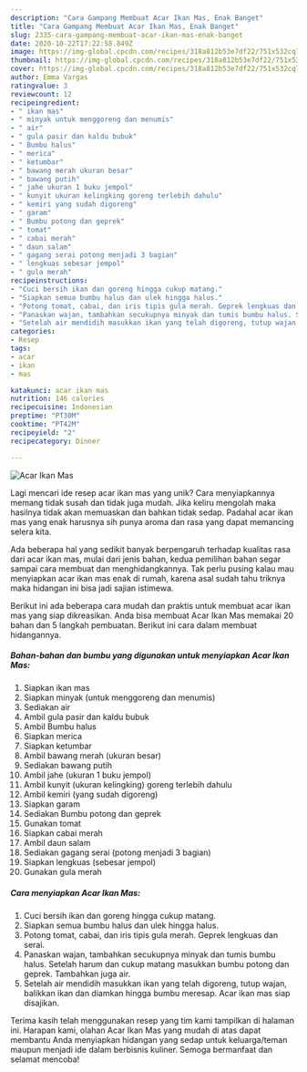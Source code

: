 ```yaml
---
description: "Cara Gampang Membuat Acar Ikan Mas, Enak Banget"
title: "Cara Gampang Membuat Acar Ikan Mas, Enak Banget"
slug: 2335-cara-gampang-membuat-acar-ikan-mas-enak-banget
date: 2020-10-22T17:22:58.849Z
image: https://img-global.cpcdn.com/recipes/318a812b53e7df22/751x532cq70/acar-ikan-mas-foto-resep-utama.jpg
thumbnail: https://img-global.cpcdn.com/recipes/318a812b53e7df22/751x532cq70/acar-ikan-mas-foto-resep-utama.jpg
cover: https://img-global.cpcdn.com/recipes/318a812b53e7df22/751x532cq70/acar-ikan-mas-foto-resep-utama.jpg
author: Emma Vargas
ratingvalue: 3
reviewcount: 12
recipeingredient:
- " ikan mas"
- " minyak untuk menggoreng dan menumis"
- " air"
- " gula pasir dan kaldu bubuk"
- " Bumbu halus"
- " merica"
- " ketumbar"
- " bawang merah ukuran besar"
- " bawang putih"
- " jahe ukuran 1 buku jempol"
- " kunyit ukuran kelingking goreng terlebih dahulu"
- " kemiri yang sudah digoreng"
- " garam"
- " Bumbu potong dan geprek"
- " tomat"
- " cabai merah"
- " daun salam"
- " gagang serai potong menjadi 3 bagian"
- " lengkuas sebesar jempol"
- " gula merah"
recipeinstructions:
- "Cuci bersih ikan dan goreng hingga cukup matang."
- "Siapkan semua bumbu halus dan ulek hingga halus."
- "Potong tomat, cabai, dan iris tipis gula merah. Geprek lengkuas dan serai."
- "Panaskan wajan, tambahkan secukupnya minyak dan tumis bumbu halus. Setelah harum dan cukup matang masukkan bumbu potong dan geprek. Tambahkan juga air."
- "Setelah air mendidih masukkan ikan yang telah digoreng, tutup wajan, balikkan ikan dan diamkan hingga bumbu meresap. Acar ikan mas siap disajikan."
categories:
- Resep
tags:
- acar
- ikan
- mas

katakunci: acar ikan mas 
nutrition: 146 calories
recipecuisine: Indonesian
preptime: "PT30M"
cooktime: "PT42M"
recipeyield: "2"
recipecategory: Dinner

---
```



![Acar Ikan Mas](https://img-global.cpcdn.com/recipes/318a812b53e7df22/751x532cq70/acar-ikan-mas-foto-resep-utama.jpg)

Lagi mencari ide resep acar ikan mas yang unik? Cara menyiapkannya memang tidak susah dan tidak juga mudah. Jika keliru mengolah maka hasilnya tidak akan memuaskan dan bahkan tidak sedap. Padahal acar ikan mas yang enak harusnya sih punya aroma dan rasa yang dapat memancing selera kita.



Ada beberapa hal yang sedikit banyak berpengaruh terhadap kualitas rasa dari acar ikan mas, mulai dari jenis bahan, kedua pemilihan bahan segar sampai cara membuat dan menghidangkannya. Tak perlu pusing kalau mau menyiapkan acar ikan mas enak di rumah, karena asal sudah tahu triknya maka hidangan ini bisa jadi sajian istimewa.


Berikut ini ada beberapa cara mudah dan praktis untuk membuat acar ikan mas yang siap dikreasikan. Anda bisa membuat Acar Ikan Mas memakai 20 bahan dan 5 langkah pembuatan. Berikut ini cara dalam membuat hidangannya.

<!--inarticleads1-->

##### Bahan-bahan dan bumbu yang digunakan untuk menyiapkan Acar Ikan Mas:

1. Siapkan  ikan mas
1. Siapkan  minyak (untuk menggoreng dan menumis)
1. Sediakan  air
1. Ambil  gula pasir dan kaldu bubuk
1. Ambil  Bumbu halus
1. Siapkan  merica
1. Siapkan  ketumbar
1. Ambil  bawang merah (ukuran besar)
1. Sediakan  bawang putih
1. Ambil  jahe (ukuran 1 buku jempol)
1. Ambil  kunyit (ukuran kelingking) goreng terlebih dahulu
1. Ambil  kemiri (yang sudah digoreng)
1. Siapkan  garam
1. Sediakan  Bumbu potong dan geprek
1. Gunakan  tomat
1. Siapkan  cabai merah
1. Ambil  daun salam
1. Sediakan  gagang serai (potong menjadi 3 bagian)
1. Siapkan  lengkuas (sebesar jempol)
1. Gunakan  gula merah




<!--inarticleads2-->

##### Cara menyiapkan Acar Ikan Mas:

1. Cuci bersih ikan dan goreng hingga cukup matang.
1. Siapkan semua bumbu halus dan ulek hingga halus.
1. Potong tomat, cabai, dan iris tipis gula merah. Geprek lengkuas dan serai.
1. Panaskan wajan, tambahkan secukupnya minyak dan tumis bumbu halus. Setelah harum dan cukup matang masukkan bumbu potong dan geprek. Tambahkan juga air.
1. Setelah air mendidih masukkan ikan yang telah digoreng, tutup wajan, balikkan ikan dan diamkan hingga bumbu meresap. Acar ikan mas siap disajikan.




Terima kasih telah menggunakan resep yang tim kami tampilkan di halaman ini. Harapan kami, olahan Acar Ikan Mas yang mudah di atas dapat membantu Anda menyiapkan hidangan yang sedap untuk keluarga/teman maupun menjadi ide dalam berbisnis kuliner. Semoga bermanfaat dan selamat mencoba!
